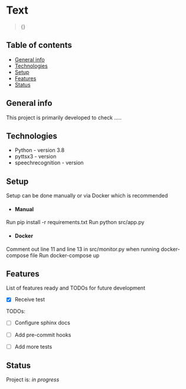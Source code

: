 # Text

> {}

## Table of contents

- [General info](#general-info)
- [Technologies](#technologies)
- [Setup](#setup)
- [Features](#features)
- [Status](#status)

## General info

This project is primarily developed to check .....


## Technologies

- Python - version 3.8
- pyttsx3 - version
- speechrecognition - version


## Setup

Setup can be done manually or via Docker which is recommended

- #### Manual

Run pip install -r requirements.txt
Run python src/app.py

- #### Docker

Comment out line 11 and line 13 in src/monitor.py when running docker-compose file
Run docker-compose up


## Features

List of features ready and TODOs for future development

- [x] Receive test


TODOs:

- [ ] Configure sphinx docs
- [ ] Add pre-commit hooks
- [ ] Add more tests


## Status

Project is: _in progress_
